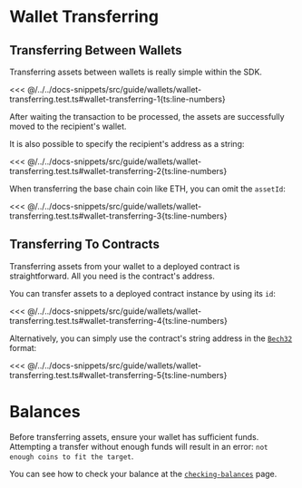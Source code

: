 # Wallet Transferring

## Transferring Between Wallets

Transferring assets between wallets is really simple within the SDK.

<<< @/../../docs-snippets/src/guide/wallets/wallet-transferring.test.ts#wallet-transferring-1{ts:line-numbers}

After waiting the transaction to be processed, the assets are successfully moved to the recipient's wallet.

It is also possible to specify the recipient's address as a string:

<<< @/../../docs-snippets/src/guide/wallets/wallet-transferring.test.ts#wallet-transferring-2{ts:line-numbers}

When transferring the base chain coin like ETH, you can omit the `assetId`:

<<< @/../../docs-snippets/src/guide/wallets/wallet-transferring.test.ts#wallet-transferring-3{ts:line-numbers}

## Transferring To Contracts

Transferring assets from your wallet to a deployed contract is straightforward. All you need is the contract's address.

You can transfer assets to a deployed contract instance by using its `id`:

<<< @/../../docs-snippets/src/guide/wallets/wallet-transferring.test.ts#wallet-transferring-4{ts:line-numbers}

Alternatively, you can simply use the contract's string address in the [`Bech32`](../types/bech32) format:

<<< @/../../docs-snippets/src/guide/wallets/wallet-transferring.test.ts#wallet-transferring-5{ts:line-numbers}

# Balances

Before transferring assets, ensure your wallet has sufficient funds. Attempting a transfer without enough funds will result in an error: `not enough coins to fit the target`.

You can see how to check your balance at the [`checking-balances`](./checking-balances) page.
